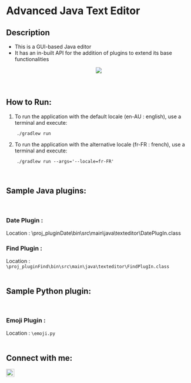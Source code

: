 # Advanced Java Text Editor

## Description
- This is a GUI-based Java editor
- It has an in-built API for the addition of plugins to extend its base functionalities

<div align="center">
    <img src="https://i.imgur.com/RFJayeN.png">
    <span style="display:table-cell;height:20px;"></span>
</div>

<br/>

## How to Run:

1. To run the application with the default locale (en-AU : english), use a terminal and execute:

````
	./gradlew run
````

2. To run the application with the alternative locale (fr-FR : french), use a terminal and execute:

````
	./gradlew run --args='--locale=fr-FR'
````

<br/>

## Sample Java plugins:
<br/>

### Date Plugin : 
Location : \proj_pluginDate\bin\src\main\java\texteditor\DatePlugIn.class


### Find Plugin : 
Location : `\proj_pluginFind\bin\src\main\java\texteditor\FindPlugIn.class`
<br/><br/>

## Sample Python plugin:
<br/>

### Emoji Plugin : 
Location : `\emoji.py`
<br/><br/>

## Connect with me:
[<img align="left" alt="LinkedIn.com" width="22px" src="https://i.imgur.com/FDQIUtd.jpg" style="padding-right:10px;"/>][website]

<br/>

[website]: https://www.linkedin.com/in/amaan-seetal/